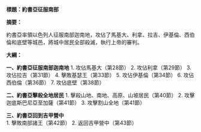 **標題：約書亞征服南部**

**摘要：**

約書亞率領以色列人征服南部迦南地，攻佔了馬基大、利拿、拉吉、伊基倫、西伯倫和底壁等城邑，將城中居民全部殺滅，執行上帝的審判。

**大綱：**

**一、約書亞征服南部迦南地**
    1. 攻佔馬基大（第28節）
    2. 攻佔利拿（第29節）
    3. 攻佔拉吉（第31節）
    4. 擊敗基瑟王（第33節）
    5. 攻佔伊基倫（第34節）
    6. 攻佔西伯倫（第36節）
    7. 攻佔底壁（第38節）

**二、約書亞擊殺全地居民**
    1. 擊殺山地、南地、高原、山坡居民（第40節）
    2. 攻擊迦底斯巴尼亞至加薩（第41節）
    3. 攻擊割山全地（第41節）

**三、約書亞回到吉甲營中**
    1. 擊敗南部諸王（第42節）
    2. 返回吉甲營中（第43節）